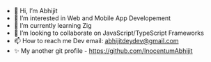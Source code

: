 - 👋 Hi, I’m Abhijit
- 👀 I’m interested in Web and Mobile App Developement
- 🌱 I’m currently learning Zig
- 💞️ I’m looking to collaborate on JavaScript/TypeScript Frameworks
- 📫 How to reach me 
     Dev email: abhijitdeydev@gmail.com
- ✨ My another git profile - https://github.com/InocentumAbhijit
<!---
AbhijitDeyDev/AbhijitDeyDev is a ✨ special ✨ repository because its `README.md` (this file) appears on your GitHub profile.
You can click the Preview link to take a look at your changes.
--->
